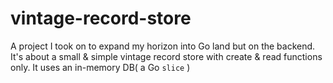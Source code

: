 # vintage-record-store
A project I took on to expand my horizon into Go land but on the backend. 
It's about a small & simple vintage record store with create &amp; read functions only. It uses an in-memory DB( a Go `slice` )
